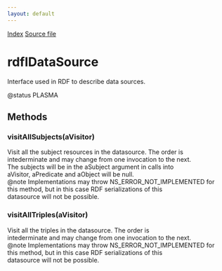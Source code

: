 ```yaml
---
layout: default
---
```

<div id='links'><a href="../index.html">Index</a>
<a href="http://dxr.mozilla.org/mozilla-central/source/rdf/base/rdfIDataSource.idl">Source file</a>
</div>

# rdfIDataSource #
  
Interface used in RDF to describe data sources.  
  
@status PLASMA  
  

## Methods ##

### visitAllSubjects(aVisitor) ###
  
Visit all the subject resources in the datasource. The order is  
intederminate and may change from one invocation to the next.  
The subjects will be in the aSubject argument in calls into  
aVisitor, aPredicate and aObject will be null.  
@note Implementations may throw NS_ERROR_NOT_IMPLEMENTED for  
this method, but in this case RDF serializations of this  
datasource will not be possible.  
  

### visitAllTriples(aVisitor) ###
  
Visit all the triples in the datasource. The order is  
intederminate and may change from one invocation to the next.  
@note Implementations may throw NS_ERROR_NOT_IMPLEMENTED for  
this method, but in this case RDF serializations of this  
datasource will not be possible.  
  
